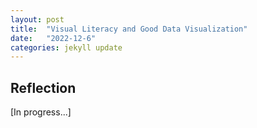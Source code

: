 ```yaml
---
layout: post
title:  "Visual Literacy and Good Data Visualization"
date:   "2022-12-6"
categories: jekyll update
---
```


## Reflection
[In progress...] 